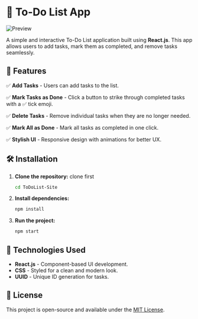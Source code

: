 # 📝 To-Do List App

![Preview](https://res.cloudinary.com/dx7ylrage/image/upload/v1740331126/Screenshot_2025-02-23_224819_vzfgbb.png)

A simple and interactive To-Do List application built using **React.js**. This app allows users to add tasks, mark them as completed, and remove tasks seamlessly.

## 🚀 Features

✅ **Add Tasks** - Users can add tasks to the list.

✅ **Mark Tasks as Done** - Click a button to strike through completed tasks with a ✅ tick emoji.

✅ **Delete Tasks** - Remove individual tasks when they are no longer needed.

✅ **Mark All as Done** - Mark all tasks as completed in one click.

✅ **Stylish UI** - Responsive design with animations for better UX.

## 🛠️ Installation

1. **Clone the repository:** clone first
   ```sh
   cd ToDoList-Site
   ```

2. **Install dependencies:**
   ```sh
   npm install
   ```

3. **Run the project:**
   ```sh
   npm start
   ```

## 🔧 Technologies Used

- **React.js** - Component-based UI development.
- **CSS** - Styled for a clean and modern look.
- **UUID** - Unique ID generation for tasks.

## 📜 License

This project is open-source and available under the [MIT License](LICENSE).
